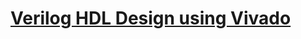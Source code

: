 # <a href="https://www.inipro.net/goods/goods_view.php?goodsNo=1000618159">Verilog HDL Design using Vivado</a>
